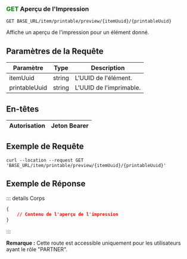 ### <span style="color:green">GET</span> Aperçu de l'Impression

```plaintext
GET BASE_URL/item/printable/preview/{itemUuid}/{printableUuid}
```

Affiche un aperçu de l'impression pour un élément donné.

## Paramètres de la Requête

| Paramètre     | Type   | Description                        |
| ------------- | ------ | ---------------------------------- |
| itemUuid      | string | L'UUID de l'élément.               |
| printableUuid | string | L'UUID de l'imprimable.             |

## En-têtes

| Autorisation | Jeton Bearer |
| ------------- | ----------- |

## Exemple de Requête

```curl
curl --location --request GET 'BASE_URL/item/printable/preview/{itemUuid}/{printableUuid}'
```

## Exemple de Réponse

::: details Corps

```json
{
    // Contenu de l'aperçu de l'impression
}
```

:::

**Remarque :** Cette route est accessible uniquement pour les utilisateurs ayant le rôle "PARTNER".
